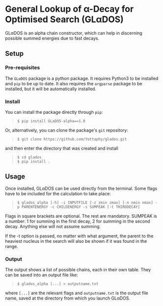 # General Lookup of α-Decay for Optimised Search (GLαDOS) #

GLαDOS is an alpha chain constructor, which can help in discerning possible summed energies due to fast decays.

## Setup
### Pre-requisites
The `GLαDOS` package is a python package. It requires Python3 to be installed and `pip` to be up to date. It also requires the `argparse` package to be installed, but it will be automatically installed.

### Install
You can install the package directly through `pip`: 

>`$ pip install GLaDOS-alpha==1.0`

Or, alternatively, you can clone the package's `git` repository:

>`$ git clone https://github.com/Yottaphy/glados.git`

and then enter the directory that was created and install

> `$ cd glados`\
> `$ pip install .`

## Usage
Once installed, GLαDOS can be used directly from the terminal. Some flags have to be included for the calculation to take place:
> `$ glados_alpha [-h] -i INPUTFILE [-z zmin zmax] [-n nmin nmax] -p PARENTENERGY -c CHILDENERGY -s SUMPEAK [-t THIRDDECAY]`

Flags in square brackets are optional. The rest are mandatory. SUMPEAK is a number: 1 for summing in the first decay, 2 for summing in the second decay. Anything else will not assume summing.

If the -t option is passed, no matter with what argument, the parent to the heaviest nucleus in the search will also be shown if it was found in the range.

### Output

The output shows a list of possible chains, each in their own table. They can be saved into an output file like:

> `$ glados_alpha [...] > outputname.txt`

where `[...]` are the relevant flags and `outputname.txt` is the output file name, saved at the directory from which you launch GLαDOS.
